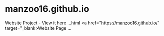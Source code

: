 # manzoo16.github.io
 Website Project - View it here 
 ...html
 <a href="https://manzoo16.github.io/" target="_blank>Website Page</a> ...
